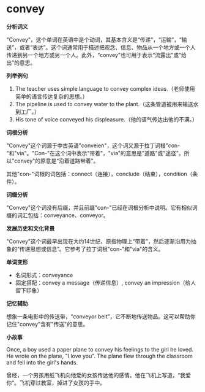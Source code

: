 # convey

**分析词义**

  

"Convey"，这个单词在英语中是个动词，其基本含义是“传递”，“运输”，“输送”，或者“表达”。这个词通常用于描述把观念、信息、物品从一个地方或一个人传递到另一个地方或另一个人。此外，“convey”也可用于表示“流露出”或“给出”的意思。

  

**列举例句**

  

1.  The teacher uses simple language to convey complex ideas.（老师使用简单的语言传达复杂的思想。）
2.  The pipeline is used to convey water to the plant.（这条管道被用来输送水到工厂。）
3.  His tone of voice conveyed his displeasure.（他的语气传达出他的不满。）

  

**词根分析**

  

"Convey"这个词源于中古英语"conveien"，这个词又源于拉丁词根"con-"和"via"。"Con-"在这个词中表示"带着"，"via"的意思是"道路"或"途径"。所以"convey"的原意是“沿着道路带着”。

  

其他"con-"词根的词包括：connect（连接），conclude（结束），condition（条件）。

  

**词缀分析**

  

"Convey"这个词没有后缀，并且前缀"con-"已经在词根分析中说明。它有相似词缀的词汇包括：conveyance、conveyor。

  

**发展历史和文化背景**

  

"Convey"这个词最早出现在大约14世纪，原指物理上“带着”，然后逐渐沿用为抽象的“传递思想或信息”。它参考了拉丁词根"con-"和"via"的含义。

  

**单词变形**

  

*   名词形式：conveyance
*   固定搭配：convey a message（传递信息）, convey an impression（给人留下印象）

  

**记忆辅助**

  

想象一条电影中的传送带，“conveyor belt”，它不断地传送物品。这可以帮助你记住"convey"含有"传送"的意思。

  

**小故事**

  

Once, a boy used a paper plane to convey his feelings to the girl he loved. He wrote on the plane, "I love you". The plane flew through the classroom and fell into the girl's hands.

  

曾经，一个男孩用纸飞机向他爱的女孩传达他的感情。他在飞机上写道，“我爱你”。飞机穿过教室，掉进了女孩的手中。
